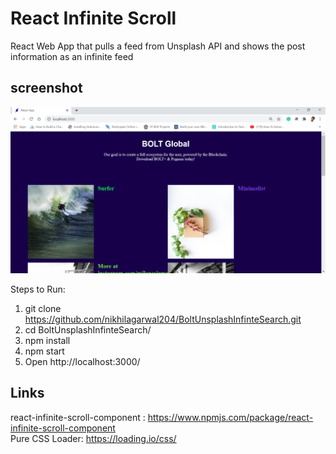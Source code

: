 # React Infinite Scroll 
React Web App that pulls a feed from Unsplash API and shows the post information as an infinite feed

## screenshot
![React Infinite Scroll](./DEMO_PIC.png)

Steps to Run:
1) git clone https://github.com/nikhilagarwal204/BoltUnsplashInfinteSearch.git
2) cd BoltUnsplashInfinteSearch/
3) npm install
4) npm start
5) Open http://localhost:3000/

## Links
react-infinite-scroll-component :  https://www.npmjs.com/package/react-infinite-scroll-component <br/>
Pure CSS Loader: https://loading.io/css/ <br/>

